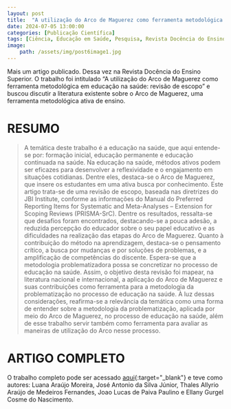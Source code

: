 ```yaml
---
layout: post
title:  "A utilização do Arco de Maguerez como ferramenta metodológica em educação na saúde: revisão de escopo"
date: 2024-07-05 13:00:00
categories: [Publicação Científica]
tags: [Ciência, Educação em Saúde, Pesquisa, Revista Docência do Ensino Superior, Arco de Maguerez]
image: 
    path: /assets/img/post6image1.jpg
---
```


Mais um artigo publicado. Dessa vez na Revista Docência do Ensino Superior. O trabalho foi intitulado “A utilização do Arco de Maguerez como ferramenta metodológica em educação na saúde: revisão de escopo” e buscou discutir a literatura existente sobre o Arco de Maguerez, uma ferramenta metodológica ativa de ensino.

# RESUMO

> A temática deste trabalho é a educação na saúde, que aqui entende-se por: formação inicial, educação permanente e educação continuada na saúde. Na educação na saúde, métodos ativos podem ser eficazes para desenvolver a reflexividade e o engajamento em situações cotidianas. Dentre eles, destaca-se o Arco de Maguerez, que insere os estudantes em uma ativa busca por conhecimento. Este artigo trata-se de uma revisão de escopo, baseada nas diretrizes do JBI Institute, conforme as informações do Manual do Preferred Reporting Items for Systematic and Meta-Analyses – Extension for Scoping Reviews (PRISMA-SrC). Dentre os resultados, ressalta-se que desafios foram encontrados, destacando-se a pouca adesão, a reduzida percepção do educador sobre o seu papel educativo e as dificuldades na realização das etapas do Arco de Maguerez. Quanto à contribuição do método na aprendizagem, destaca-se o pensamento crítico, a busca por mudanças e por soluções de problemas, e a amplificação de competências do discente. Espera-se que a metodologia problematizadora possa se concretizar no processo de educação na saúde. Assim, o objetivo desta revisão foi mapear, na literatura nacional e internacional, a aplicação do Arco de Maguerez e suas contribuições como ferramenta para a metodologia da problematização no processo de educação na saúde. À luz dessas considerações, reafirma-se a relevância da temática como uma forma de entender sobre a metodologia da problematização, aplicada por meio do Arco de Maguerez, no processo de educação na saúde, além de esse trabalho servir também como ferramenta para avaliar as maneiras de utilização do Arco nesse processo.

# ARTIGO COMPLETO

O trabalho completo pode ser acessado [aqui](https://doi.org/10.35699/2237-5864.2024.46778){:target="_blank"} e teve como autores: Luana Araújo Moreira, José Antonio da Silva Júnior, Thales Allyrio Araújo de Medeiros Fernandes, Joao Lucas de Paiva Paulino e Ellany Gurgel Cosme do Nascimento.